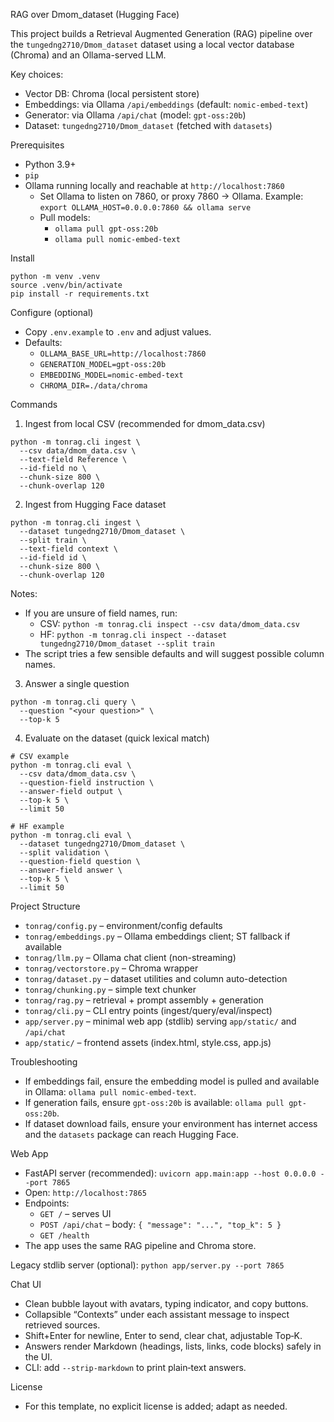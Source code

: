 RAG over Dmom_dataset (Hugging Face)

This project builds a Retrieval Augmented Generation (RAG) pipeline over the `tungedng2710/Dmom_dataset` dataset using a local vector database (Chroma) and an Ollama-served LLM.

Key choices:
- Vector DB: Chroma (local persistent store)
- Embeddings: via Ollama `/api/embeddings` (default: `nomic-embed-text`)
- Generator: via Ollama `/api/chat` (model: `gpt-oss:20b`)
- Dataset: `tungedng2710/Dmom_dataset` (fetched with `datasets`)

Prerequisites
- Python 3.9+
- `pip`
- Ollama running locally and reachable at `http://localhost:7860`
  - Set Ollama to listen on 7860, or proxy 7860 → Ollama. Example: `export OLLAMA_HOST=0.0.0.0:7860 && ollama serve`
  - Pull models:
    - `ollama pull gpt-oss:20b`
    - `ollama pull nomic-embed-text`

Install
```
python -m venv .venv
source .venv/bin/activate
pip install -r requirements.txt
```

Configure (optional)
- Copy `.env.example` to `.env` and adjust values.
- Defaults:
  - `OLLAMA_BASE_URL=http://localhost:7860`
  - `GENERATION_MODEL=gpt-oss:20b`
  - `EMBEDDING_MODEL=nomic-embed-text`
  - `CHROMA_DIR=./data/chroma`

Commands

1) Ingest from local CSV (recommended for dmom_data.csv)
```
python -m tonrag.cli ingest \
  --csv data/dmom_data.csv \
  --text-field Reference \
  --id-field no \
  --chunk-size 800 \
  --chunk-overlap 120
```

2) Ingest from Hugging Face dataset
```
python -m tonrag.cli ingest \
  --dataset tungedng2710/Dmom_dataset \
  --split train \
  --text-field context \
  --id-field id \
  --chunk-size 800 \
  --chunk-overlap 120
```

Notes:
- If you are unsure of field names, run:
  - CSV: `python -m tonrag.cli inspect --csv data/dmom_data.csv`
  - HF: `python -m tonrag.cli inspect --dataset tungedng2710/Dmom_dataset --split train`
- The script tries a few sensible defaults and will suggest possible column names.

3) Answer a single question
```
python -m tonrag.cli query \
  --question "<your question>" \
  --top-k 5
```

4) Evaluate on the dataset (quick lexical match)
```
# CSV example
python -m tonrag.cli eval \
  --csv data/dmom_data.csv \
  --question-field instruction \
  --answer-field output \
  --top-k 5 \
  --limit 50

# HF example
python -m tonrag.cli eval \
  --dataset tungedng2710/Dmom_dataset \
  --split validation \
  --question-field question \
  --answer-field answer \
  --top-k 5 \
  --limit 50
```

Project Structure
- `tonrag/config.py` – environment/config defaults
- `tonrag/embeddings.py` – Ollama embeddings client; ST fallback if available
- `tonrag/llm.py` – Ollama chat client (non-streaming)
- `tonrag/vectorstore.py` – Chroma wrapper
- `tonrag/dataset.py` – dataset utilities and column auto-detection
- `tonrag/chunking.py` – simple text chunker
- `tonrag/rag.py` – retrieval + prompt assembly + generation
- `tonrag/cli.py` – CLI entry points (ingest/query/eval/inspect)
- `app/server.py` – minimal web app (stdlib) serving `app/static/` and `/api/chat`
- `app/static/` – frontend assets (index.html, style.css, app.js)

Troubleshooting
- If embeddings fail, ensure the embedding model is pulled and available in Ollama: `ollama pull nomic-embed-text`.
- If generation fails, ensure `gpt-oss:20b` is available: `ollama pull gpt-oss:20b`.
- If dataset download fails, ensure your environment has internet access and the `datasets` package can reach Hugging Face.

Web App
- FastAPI server (recommended): `uvicorn app.main:app --host 0.0.0.0 --port 7865`
- Open: `http://localhost:7865`
- Endpoints:
  - `GET /` – serves UI
  - `POST /api/chat` – body: `{ "message": "...", "top_k": 5 }`
  - `GET /health`
- The app uses the same RAG pipeline and Chroma store.

Legacy stdlib server (optional): `python app/server.py --port 7865`

Chat UI
- Clean bubble layout with avatars, typing indicator, and copy buttons.
- Collapsible “Contexts” under each assistant message to inspect retrieved sources.
- Shift+Enter for newline, Enter to send, clear chat, adjustable Top‑K.
- Answers render Markdown (headings, lists, links, code blocks) safely in the UI.
- CLI: add `--strip-markdown` to print plain‑text answers.

License
- For this template, no explicit license is added; adapt as needed.
